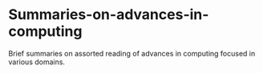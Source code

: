 # Summaries-on-advances-in-computing
Brief summaries on assorted reading of advances in computing focused in various domains.

